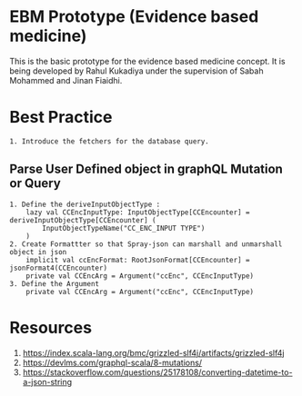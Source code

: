 # EBM Prototype (Evidence based medicine)

This is the basic prototype for the evidence based medicine concept. 
It is being developed by Rahul Kukadiya under the supervision of Sabah Mohammed and Jinan Fiaidhi.

# Best Practice
    1. Introduce the fetchers for the database query. 

## Parse User Defined object in graphQL Mutation or Query
    1. Define the deriveInputObjectType :
        lazy val CCEncInputType: InputObjectType[CCEncounter] = deriveInputObjectType[CCEncounter] (
            InputObjectTypeName("CC_ENC_INPUT TYPE")
        )
    2. Create Formattter so that Spray-json can marshall and unmarshall object in json
        implicit val ccEncFormat: RootJsonFormat[CCEncounter] = jsonFormat4(CCEncounter)
        private val CCEncArg = Argument("ccEnc", CCEncInputType)
    3. Define the Argument
        private val CCEncArg = Argument("ccEnc", CCEncInputType)

# Resources
1) https://index.scala-lang.org/bmc/grizzled-slf4j/artifacts/grizzled-slf4j
2) https://devlms.com/graphql-scala/8-mutations/
3) https://stackoverflow.com/questions/25178108/converting-datetime-to-a-json-string